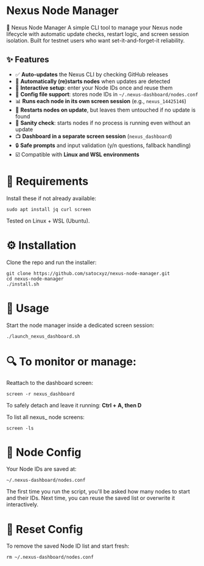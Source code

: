 # Nexus Node Manager

📘 Nexus Node Manager
A simple CLI tool to manage your Nexus node lifecycle with automatic update checks, restart logic, and screen session isolation.
Built for testnet users who want set-it-and-forget-it reliability.
## ✨ Features

- ✅ **Auto-updates** the Nexus CLI by checking GitHub releases
- 🚀 **Automatically (re)starts nodes** when updates are detected
- 🧠 **Interactive setup**: enter your Node IDs once and reuse them
- 📁 **Config file support**: stores node IDs in `~/.nexus-dashboard/nodes.conf`
- 📊 **Runs each node in its own screen session** (e.g., `nexus_14425146`)
- 🔁 **Restarts nodes on update**, but leaves them untouched if no update is found
- 🧠 **Sanity check**: starts nodes if no process is running even without an update
- 📺 **Dashboard in a separate screen session** (`nexus_dashboard`)
- 🔒 **Safe prompts** and input validation (y/n questions, fallback handling)
- ☑️ Compatible with **Linux and WSL environments**

# 🔧 Requirements
Install these if not already available:
```
sudo apt install jq curl screen
```
Tested on Linux + WSL (Ubuntu).

# ⚙️ Installation
Clone the repo and run the installer:
```
git clone https://github.com/satocxyz/nexus-node-manager.git
cd nexus-node-manager
./install.sh
```

# 🚀 Usage
Start the node manager inside a dedicated screen session:
```
./launch_nexus_dashboard.sh
```
# 🔍 To monitor or manage:
Reattach to the dashboard screen:
```
screen -r nexus_dashboard
```
To safely detach and leave it running:
__Ctrl + A, then D__

To list all nexus_ node screens:
```
screen -ls
```

# 🧩 Node Config
Your Node IDs are saved at:
```
~/.nexus-dashboard/nodes.conf
```
The first time you run the script, you'll be asked how many nodes to start and their IDs.
Next time, you can reuse the saved list or overwrite it interactively.

# 🧹 Reset Config
To remove the saved Node ID list and start fresh:
```
rm ~/.nexus-dashboard/nodes.conf
```


